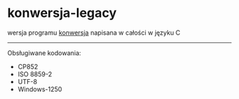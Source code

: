 # konwersja-legacy #
wersja programu [konwersja](../konwersja) napisana w całości w języku C
- - - -
Obsługiwane kodowania:
* CP852
* ISO 8859-2
* UTF-8
* Windows-1250

